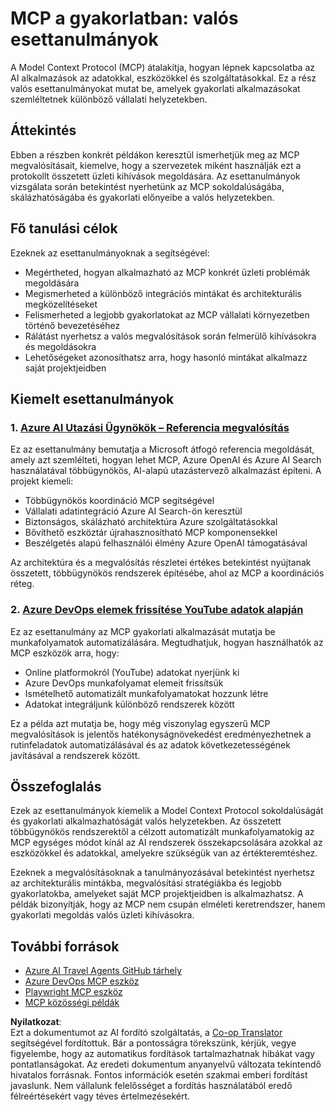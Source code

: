 <!--
CO_OP_TRANSLATOR_METADATA:
{
  "original_hash": "6c11b6162171abc895ed75d1e0f368a3",
  "translation_date": "2025-06-20T19:10:27+00:00",
  "source_file": "09-CaseStudy/README.md",
  "language_code": "hu"
}
-->
# MCP a gyakorlatban: valós esettanulmányok

A Model Context Protocol (MCP) átalakítja, hogyan lépnek kapcsolatba az AI alkalmazások az adatokkal, eszközökkel és szolgáltatásokkal. Ez a rész valós esettanulmányokat mutat be, amelyek gyakorlati alkalmazásokat szemléltetnek különböző vállalati helyzetekben.

## Áttekintés

Ebben a részben konkrét példákon keresztül ismerhetjük meg az MCP megvalósításait, kiemelve, hogy a szervezetek miként használják ezt a protokollt összetett üzleti kihívások megoldására. Az esettanulmányok vizsgálata során betekintést nyerhetünk az MCP sokoldalúságába, skálázhatóságába és gyakorlati előnyeibe a valós helyzetekben.

## Fő tanulási célok

Ezeknek az esettanulmányoknak a segítségével:

- Megértheted, hogyan alkalmazható az MCP konkrét üzleti problémák megoldására
- Megismerheted a különböző integrációs mintákat és architekturális megközelítéseket
- Felismerheted a legjobb gyakorlatokat az MCP vállalati környezetben történő bevezetéséhez
- Rálátást nyerhetsz a valós megvalósítások során felmerülő kihívásokra és megoldásokra
- Lehetőségeket azonosíthatsz arra, hogy hasonló mintákat alkalmazz saját projektjeidben

## Kiemelt esettanulmányok

### 1. [Azure AI Utazási Ügynökök – Referencia megvalósítás](./travelagentsample.md)

Ez az esettanulmány bemutatja a Microsoft átfogó referencia megoldását, amely azt szemlélteti, hogyan lehet MCP, Azure OpenAI és Azure AI Search használatával többügynökös, AI-alapú utazástervező alkalmazást építeni. A projekt kiemeli:

- Többügynökös koordináció MCP segítségével
- Vállalati adatintegráció Azure AI Search-ön keresztül
- Biztonságos, skálázható architektúra Azure szolgáltatásokkal
- Bővíthető eszköztár újrahasznosítható MCP komponensekkel
- Beszélgetés alapú felhasználói élmény Azure OpenAI támogatásával

Az architektúra és a megvalósítás részletei értékes betekintést nyújtanak összetett, többügynökös rendszerek építésébe, ahol az MCP a koordinációs réteg.

### 2. [Azure DevOps elemek frissítése YouTube adatok alapján](./UpdateADOItemsFromYT.md)

Ez az esettanulmány az MCP gyakorlati alkalmazását mutatja be munkafolyamatok automatizálására. Megtudhatjuk, hogyan használhatók az MCP eszközök arra, hogy:

- Online platformokról (YouTube) adatokat nyerjünk ki
- Azure DevOps munkafolyamat elemeit frissítsük
- Ismételhető automatizált munkafolyamatokat hozzunk létre
- Adatokat integráljunk különböző rendszerek között

Ez a példa azt mutatja be, hogy még viszonylag egyszerű MCP megvalósítások is jelentős hatékonyságnövekedést eredményezhetnek a rutinfeladatok automatizálásával és az adatok következetességének javításával a rendszerek között.

## Összefoglalás

Ezek az esettanulmányok kiemelik a Model Context Protocol sokoldalúságát és gyakorlati alkalmazhatóságát valós helyzetekben. Az összetett többügynökös rendszerektől a célzott automatizált munkafolyamatokig az MCP egységes módot kínál az AI rendszerek összekapcsolására azokkal az eszközökkel és adatokkal, amelyekre szükségük van az értékteremtéshez.

Ezeknek a megvalósításoknak a tanulmányozásával betekintést nyerhetsz az architekturális mintákba, megvalósítási stratégiákba és legjobb gyakorlatokba, amelyeket saját MCP projektjeidben is alkalmazhatsz. A példák bizonyítják, hogy az MCP nem csupán elméleti keretrendszer, hanem gyakorlati megoldás valós üzleti kihívásokra.

## További források

- [Azure AI Travel Agents GitHub tárhely](https://github.com/Azure-Samples/azure-ai-travel-agents)
- [Azure DevOps MCP eszköz](https://github.com/microsoft/azure-devops-mcp)
- [Playwright MCP eszköz](https://github.com/microsoft/playwright-mcp)
- [MCP közösségi példák](https://github.com/microsoft/mcp)

**Nyilatkozat**:  
Ezt a dokumentumot az AI fordító szolgáltatás, a [Co-op Translator](https://github.com/Azure/co-op-translator) segítségével fordítottuk. Bár a pontosságra törekszünk, kérjük, vegye figyelembe, hogy az automatikus fordítások tartalmazhatnak hibákat vagy pontatlanságokat. Az eredeti dokumentum anyanyelvű változata tekintendő hivatalos forrásnak. Fontos információk esetén szakmai emberi fordítást javaslunk. Nem vállalunk felelősséget a fordítás használatából eredő félreértésekért vagy téves értelmezésekért.